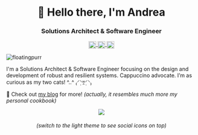 <h1 align="center">👋 Hello there, I'm Andrea</h1>

<h3 align="center">Solutions Architect & Software Engineer</h3>

<p align="center">
<a href="https://twitter.com/i_m_andrea" target="blank">
  <picture>
    <source media="(prefers-color-scheme: dark)" srcset="https://simpleicons.vercel.app/twitter/d6dce2">
    <source media="(prefers-color-scheme: light)" srcset="https://simpleicons.vercel.app/twitter/000">
    <img align="center" src="https://simpleicons.vercel.app/twitter/000" alt="i_m_andrea" height="20" width="20" />
  </picture>
</a>

<a href="https://linkedin.com/in/andreamignone" target="blank">
  <picture>
    <source media="(prefers-color-scheme: dark)" srcset="https://simpleicons.vercel.app/linkedin/d6dce2">
    <source media="(prefers-color-scheme: light)" srcset="https://simpleicons.vercel.app/linkedin/000">
    <img align="center" src="https://simpleicons.vercel.app/linkedin/000" alt="i_m_andrea" height="20" width="20" />
  </picture>
</a>

<a href="https://stackoverflow.com/users/4820341" target="blank">
  <picture>
    <source media="(prefers-color-scheme: dark)" srcset="https://simpleicons.vercel.app/stackoverflow/d6dce2">
    <source media="(prefers-color-scheme: light)" srcset="https://simpleicons.vercel.app/stackoverflow/000">
    <img align="center" src="https://simpleicons.vercel.app/stackoverflow/000" alt="i_m_andrea" height="20" width="20" />
  </picture>
</a>
</p>

<p align="left"> <img src="https://komarev.com/ghpvc/?username=floatingpurr&label=Guests&color=orange" alt="floatingpurr" /></p>

I'm a Solutions Architect & Software Engineer focusing on the design and development of robust and resilient systems. Cappuccino advocate. I’m as curious as my two cats! ^..^ ₍⸍⸌̣ʷ̣̫⸍̣⸌₎

💬 Check out [my blog](https://imandrea.me/) for more! _(actually, it resembles much more my personal cookbook)_

<p align="center"> <img src=https://github-readme-stats.vercel.app/api?username=floatingpurr&count_private=true&show_icons=true&custom_title=My%20GitHub%20Stats&theme=ayu-mirage> </p>

<h6 align="center">(switch to the light theme to see social icons on top)</h6>

<!--
**floatingpurr/floatingpurr** is a ✨ _special_ ✨ repository because its `README.md` (this file) appears on your GitHub profile.

Here are some ideas to get you started:

- 🔭 I’m currently working on ...
- 🌱 I’m currently learning ...
- 👯 I’m looking to collaborate on ...
- 🤔 I’m looking for help with ...
- 💬 Ask me about ...
- 📫 How to reach me: ...
- 😄 Pronouns: ...
- ⚡ Fun fact: ...
-->



